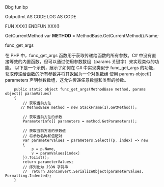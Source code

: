 Dbg fun bp



Outputfmt AS CODE LOG AS CODE

FUN XXX()
ENDFUN XXX()

GetCurrentMethod
var __METHOD__ = MethodBase.GetCurrentMethod().Name;


func_get_args

在 PHP 中，func_get_args 函数用于获取传递给函数的所有参数。C# 中没有直接等效的内置函数，但可以通过使用参数数组（params 关键字）来实现类似的功能。
以下是一个示例，展示了如何在 C# 中实现类似于 func_get_args 的功能，获取传递给函数的所有参数并将其返回为一个对象数组
使用 params object[] parameters 声明参数数组，这允许传递任意数量和类型的参数。

        public static object func_get_args(MethodBase method, params object[] paramValues)
        {
            // 获取当前方法
           // MethodBase method = new StackFrame(1).GetMethod();

            // 获取当前方法的参数
            ParameterInfo[] parameters = method.GetParameters();

            // 获取当前方法的参数值
            // 将参数名称和值配对
            var parameterValues = parameters.Select((p, index) => new
            {
                p = p.Name,
                v = paramValues[index]
            }).ToList();
            return parameterValues;
            // 序列化为 JSON 字符串
            //  return JsonConvert.SerializeObject(parameterValues, Formatting.Indented);
        }
